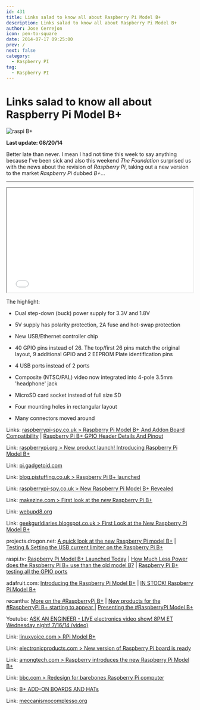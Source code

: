```yaml
---
id: 431
title: Links salad to know all about Raspberry Pi Model B+
description: Links salad to know all about Raspberry Pi Model B+
author: Jose Cerrejon
icon: pen-to-square
date: 2014-07-17 09:25:00
prev: /
next: false
category:
  - Raspberry PI
tag:
  - Raspberry PI
---
```


# Links salad to know all about Raspberry Pi Model B+

![raspi B+](/images/2014/07/raspibplus2.jpg)

**Last update: 08/20/14**

Better late than never. I mean I had not time this week to say anything because I've been sick and also this weekend *The Foundation* surprised us with the news about the revision of *Raspberry Pi*, taking out a new version to the market *Raspberry Pi* dubbed *B+*...

- - -
<iframe src="//player.vimeo.com/video/100672311" width="500" height="281" webkitallowfullscreen mozallowfullscreen allowfullscreen></iframe>

The highlight:

* Dual step-down (buck) power supply for 3.3V and 1.8V

* 5V supply has polarity protection, 2A fuse and hot-swap protection

* New USB/Ethernet controller chip

* 40 GPIO pins instead of 26. The top/first 26 pins match the original layout, 9 additional GPIO and 2 EEPROM Plate identification pins

* 4 USB ports instead of 2 ports

* Composite (NTSC/PAL) video now integrated into 4-pole 3.5mm 'headphone' jack

* MicroSD card socket instead of full size SD

* Four mounting holes in rectangular layout

* Many connectors moved around

Links: [raspberrypi-spy.co.uk > Raspberry Pi Model B+ And Addon Board Compatibility](http://www.raspberrypi-spy.co.uk/2014/07/raspberry-pi-model-b-and-addon-board-compatibility/) | [Raspberry Pi B+ GPIO Header Details And Pinout](http://www.raspberrypi-spy.co.uk/2014/07/raspberry-pi-b-gpio-header-details-and-pinout/)

Link: [raspberrypi.org > New product launch! Introducing Raspberry Pi Model B+](http://www.raspberrypi.org/blog/#introducing-raspberry-pi-model-b-plus)

Link: [pi.gadgetoid.com](http://pi.gadgetoid.com/pinout)

Link: [blog.pistuffing.co.uk > Raspberry Pi B+ launched](http://blog.pistuffing.co.uk/?p=3625)

Link: [raspberrypi-spy.co.uk > New Raspberry Pi Model B+ Revealed](http://www.raspberrypi-spy.co.uk/2014/07/new-raspberry-pi-model-b-revealed/)

Link: [makezine.com > First look at the new Raspberry Pi B+](http://makezine.com/2014/07/14/first-look-at-the-new-raspberry-pi-b/)

Link: [webupd8.org](http://www.webupd8.org/2014/07/raspberry-pi-model-b-launched-with-4.html)

Link: [geekgurldiaries.blogspot.co.uk > First Look at the New Raspberry Pi Model B+](http://geekgurldiaries.blogspot.co.uk/2014/07/first-look-at-new-raspberry-pi-model-b.html)

projects.drogon.net: [A quick look at the new Raspberry Pi model B+](https://projects.drogon.net/a-quick-look-at-the-new-raspberry-pi-model-b/) | [Testing & Setting the USB current limiter on the Raspberry Pi B+](https://projects.drogon.net/testing-setting-the-usb-current-limiter-on-the-raspberry-pi-b/)

raspi.tv: [Raspberry Pi Model B+ Launched Today](http://raspi.tv/2014/raspberry-pi-model-b-launched-today) | [How Much Less Power does the Raspberry Pi B+ use than the old model B?](http://raspi.tv/2014/how-much-less-power-does-the-raspberry-pi-b-use-than-the-old-model-b) | [Raspberry Pi B+ testing all the GPIO ports](http://raspi.tv/2014/raspberry-pi-b-testing-all-the-gpio-ports)

adafruit.com: [Introducing the Raspberry Pi Model B+](https://learn.adafruit.com/introducing-the-raspberry-pi-model-b-plus-plus-differences-vs-model-b?view=all) | [IN STOCK! Raspberry Pi Model B+](http://www.adafruit.com/blog/2014/07/14/in-stock-raspberry-pi-model-b/)

recantha: [More on the #RaspberryPi B+](http://www.recantha.co.uk/blog/?p=10360) | [New products for the #RaspberryPi B+ starting to appear ](http://www.recantha.co.uk/blog/?p=10366) | [Presenting the #RaspberryPi Model B+](http://www.recantha.co.uk/blog/?p=10323)

Youtube: [ASK AN ENGINEER - LIVE electronics video show! 8PM ET Wednesday night! 7/16/14 (video) ](https://www.youtube.com/watch?v=L2v_HMUZ36g)

Link: [linuxvoice.com > RPi Model B+](http://www.linuxvoice.com/raspberry-pi-model-b/)

Link: [electronicproducts.com > New version of Raspberry Pi board is ready ](http://www.electronicproducts.com/Board_Level_Products/Single_Board_Computer/New_version_of_Raspberry_Pi_board_is_ready.aspx)

Link: [amongtech.com > Raspberry introduces the new Raspberry Pi Model B+](http://www.amongtech.com/raspberry-introduces-the-new-raspberry-pi-model-b/)

Link: [bbc.com > Redesign for barebones Raspberry Pi computer](http://www.bbc.com/news/technology-28263659)

Link: [B+ ADD-ON BOARDS AND HATs](https://github.com/raspberrypi/hats)

Link: [meccanismocomplesso.org](http://www.meccanismocomplesso.org/en/raspberry-pi-model-bplus/)